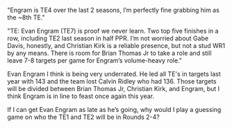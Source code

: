 "Engram is TE4 over the last 2 seasons, I’m perfectly fine grabbing him as the ~8th TE."

"TE: Evan Engram (TE7) is proof we never learn. Two top five finishes in a row, including TE2 last season in half PPR. I’m not worried about Gabe Davis, honestly, and Christian Kirk is a reliable presence, but not a stud WR1 by any means. There is room for Brian Thomas Jr to take a role and still leave 7-8 targets per game for Engram’s volume-heavy role."

Evan Engram I think is being very underrated. He led all TE's in targets last year with 143 and the team lost Calvin Ridley who had 136. Those targets will be divided between Brian Thomas Jr, Christian Kirk, and Engram, but I think Engram is in line to feast once again this year.

If I can get Evan Engram as late as he’s going, why would I play a guessing game on who the TE1 and TE2 will be in Rounds 2-4? 